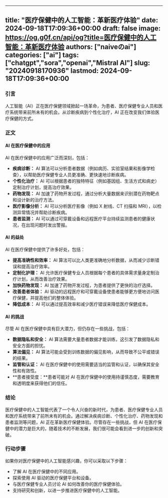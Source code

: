
---
title: "医疗保健中的人工智能：革新医疗体验"
date: 2024-09-18T17:09:36+00:00
draft: false
image: https://og.g0f.cn/api/og?title=医疗保健中的人工智能：革新医疗体验
authors: ["naiveのai"]
categories: ["ai"]
tags: ["chatgpt","sora","openai","Mistral AI"]
slug: "20240918170936"
lastmod: 2024-09-18T17:09:36+00:00
---
### 引言

人工智能（AI）正在医疗保健领域掀起一场革命，为患者、医疗保健专业人员和医疗系统带来前所未有的机会。从诊断疾病到个性化治疗，AI 正在改变我们体验医疗保健的方式。

### 正文

#### AI 在医疗保健中的应用

AI 在医疗保健中的应用广泛而深刻，包括：

* **疾病诊断：** AI 算法可以分析患者数据（例如病历、实验室结果和影像学检查），以帮助医疗保健专业人员更准确、更快速地诊断疾病。
* **个性化治疗：** AI 可以根据患者的独特特征（例如基因组、生活方式和病史）定制治疗计划，提高治疗效果。
* **药物发现：** AI 加速了药物开发过程，通过分析大量数据来识别潜在药物靶点和设计新的治疗方法。
* **医疗影像分析：** AI 可以分析医疗影像（例如 X 射线、CT 扫描和 MRI），以检测异常情况并帮助诊断疾病。
* **患者监测：** AI 可以通过可穿戴设备和远程医疗平台持续监测患者的健康状况，在出现问题时发出警报。

#### AI 的益处

AI 在医疗保健中提供了许多好处，包括：

* **提高准确性和效率：** AI 算法可以比人类更准确地分析数据，从而减少诊断错误和提高治疗效率。
* **定制化护理：** AI 允许医疗保健专业人员根据每个患者的具体需求量身定制治疗计划，从而改善治疗效果。
* **加快药物发现：** AI 加速了药物开发过程，为患者提供了更快的治疗选择。
* **改善患者体验：** AI 驱动的远程医疗和可穿戴设备使患者能够更方便地访问医疗保健，并提高他们的整体体验。
* **降低成本：** AI 可以通过提高效率和减少医疗错误来降低医疗保健成本。

#### AI 的挑战

尽管 AI 在医疗保健中具有巨大潜力，但仍存在一些挑战，包括：

* **数据隐私和安全：** AI 算法需要大量患者数据才能训练，这引发了数据隐私和安全方面的担忧。
* **算法偏见：** AI 算法可能会受到训练数据的偏见影响，从而导致不公平或错误的结果。
* **监管和认证：** AI 在医疗保健中的使用需要适当的监管和认证，以确保其安全性和有效性。
* **患者接受度：**患者可能对 AI 在医疗保健中的使用持谨慎态度，需要教育和透明度来获得他们的信任。

### 结论

医疗保健中的人工智能代表了一个令人兴奋的新时代，为患者、医疗保健专业人员和医疗系统带来了前所未有的机会。通过解决疾病诊断、个性化治疗、药物发现和患者监测等问题，AI 正在革新医疗保健体验。尽管存在一些挑战，但 AI 在医疗保健中的潜力是巨大的，随着技术的不断发展，我们很可能会看到进一步的创新和突破。

### 行动步骤

如果你对医疗保健中的人工智能感兴趣，你可以采取以下步骤：

* 了解 AI 在医疗保健中的不同应用。
* 探索使用 AI 驱动的医疗保健平台和设备。
* 与医疗保健专业人员讨论 AI 如何改善你的医疗保健体验。
* 支持研究和创新，以进一步推进医疗保健中的人工智能。